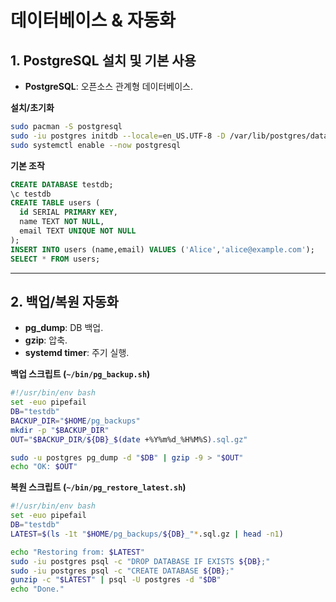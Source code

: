 # 데이터베이스 & 자동화

## 1. PostgreSQL 설치 및 기본 사용

* **PostgreSQL**: 오픈소스 관계형 데이터베이스.

**설치/초기화**

```bash
sudo pacman -S postgresql
sudo -iu postgres initdb --locale=en_US.UTF-8 -D /var/lib/postgres/data
sudo systemctl enable --now postgresql
```

**기본 조작**

```sql
CREATE DATABASE testdb;
\c testdb
CREATE TABLE users (
  id SERIAL PRIMARY KEY,
  name TEXT NOT NULL,
  email TEXT UNIQUE NOT NULL
);
INSERT INTO users (name,email) VALUES ('Alice','alice@example.com');
SELECT * FROM users;
```

---

## 2. 백업/복원 자동화

* **pg\_dump**: DB 백업.
* **gzip**: 압축.
* **systemd timer**: 주기 실행.

**백업 스크립트 (`~/bin/pg_backup.sh`)**

```bash
#!/usr/bin/env bash
set -euo pipefail
DB="testdb"
BACKUP_DIR="$HOME/pg_backups"
mkdir -p "$BACKUP_DIR"
OUT="$BACKUP_DIR/${DB}_$(date +%Y%m%d_%H%M%S).sql.gz"

sudo -u postgres pg_dump -d "$DB" | gzip -9 > "$OUT"
echo "OK: $OUT"
```

**복원 스크립트 (`~/bin/pg_restore_latest.sh`)**

```bash
#!/usr/bin/env bash
set -euo pipefail
DB="testdb"
LATEST=$(ls -1t "$HOME/pg_backups/${DB}_"*.sql.gz | head -n1)

echo "Restoring from: $LATEST"
sudo -iu postgres psql -c "DROP DATABASE IF EXISTS ${DB};"
sudo -iu postgres psql -c "CREATE DATABASE ${DB};"
gunzip -c "$LATEST" | psql -U postgres -d "$DB"
echo "Done."
```

